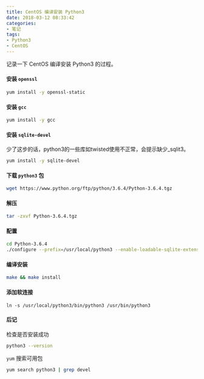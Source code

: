 ```yaml
---
title: CentOS 编译安装 Python3
date: 2018-03-12 08:33:42
categories:
- 笔记
tags:
- Python3
- CentOS
---
```


记录一下 CentOS 编译安装 Python3 的过程。

<!-- more -->

<!-- toc -->

#### 安装 `openssl`
```sh
yum install -y openssl-static
```

#### 安装 `gcc`
```sh
yum install -y gcc
```

#### 安装 `sqlite-devel`
少了这步的话，python3的一些库如twisted使用不正常，会提示缺少_sqlit3。
```sh
yum install -y sqlite-devel
```

#### 下载 `python3` 包
```sh
wget https://www.python.org/ftp/python/3.6.4/Python-3.6.4.tgz
```

#### 解压
```sh
tar -zxvf Python-3.6.4.tgz
```

#### 配置
```sh
cd Python-3.6.4
./configure --prefix=/usr/local/python3 --enable-loadable-sqlite-extensions --enable-optimizations
```

#### 编译安装
```sh
make && make install
```

#### 添加软连接
```
ln -s /usr/local/python3/bin/python3 /usr/bin/python3
```


#### 后记
检查是否安装成功
```sh
python3 --version
```
`yum` 搜索可用包
```sh
yum search python3 | grep devel
```
